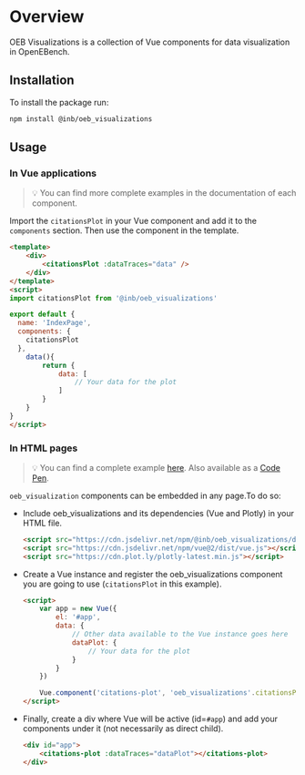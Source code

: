 # Overview

OEB Visualizations is a collection of Vue components for data visualization in OpenEBench. 

## Installation

To install the package run: 

```sh
npm install @inb/oeb_visualizations
``` 


## Usage

### In Vue applications
> :bulb: You can find more complete examples in the documentation of each component.

Import the `citationsPlot` in your Vue component and add it to the `components` section. Then use the component in the template.

```html
<template>
    <div>
        <citationsPlot :dataTraces="data" />
    </div>
</template>
<script>
import citationsPlot from '@inb/oeb_visualizations'

export default {
  name: 'IndexPage',
  components: {
    citationsPlot
  },
    data(){
        return {
            data: [
                // Your data for the plot
            ]
        }
    }
}
</script>

``` 

### In HTML pages 
> :bulb: You can find a complete example [here](https://github.com/inab/oeb-visualizations/tree/main/examples/html). 
> Also available as a [Code Pen](https://codepen.io/Eva-Mart-n-Del-Pico/pen/MWLBjPX).


`oeb_visualization` components can be embedded in any page.To do so:

- Include oeb_visualizations and its dependencies (Vue and Plotly) in your HTML file. 
    ```html
    <script src="https://cdn.jsdelivr.net/npm/@inb/oeb_visualizations/dist/oeb-visualizations.min.js"></script>
    <script src="https://cdn.jsdelivr.net/npm/vue@2/dist/vue.js"></script>
    <script src="https://cdn.plot.ly/plotly-latest.min.js"></script>
    ```
- Create a Vue instance and register the oeb_visualizations component you are going to use (`citationsPlot` in this example).
    ```html
    <script>
        var app = new Vue({
            el: '#app',
            data: {
                // Other data available to the Vue instance goes here
                dataPlot: {
                    // Your data for the plot
                }
            }
        })

        Vue.component('citations-plot', 'oeb_visualizations'.citationsPlot)
    </script>
    ```
- Finally, create a div where Vue will be active (id=`#app`) and add your components under it (not necessarily as direct child). 
    ```html
    <div id="app">
        <citations-plot :dataTraces="dataPlot"></citations-plot>
    </div>
    ```

